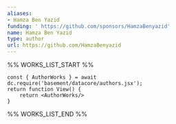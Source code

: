 ```yaml
---
aliases:
- Hamza Ben Yazid
funding: ' https://github.com/sponsors/HamzaBenyazid'
name: Hamza Ben Yazid
type: author
url: https://github.com/HamzaBenyazid
---
```



%% WORKS_LIST_START %%

```datacorejsx
const { AuthorWorks } = await dc.require('basement/datacore/authors.jsx');
return function View() {
    return <AuthorWorks/>
}
```
%% WORKS_LIST_END %%